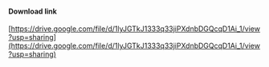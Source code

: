 #### Download link
[https://drive.google.com/file/d/1lyJGTkJ1333q33jiPXdnbDGQcqD1Ai_1/view?usp=sharing](https://drive.google.com/file/d/1lyJGTkJ1333q33jiPXdnbDGQcqD1Ai_1/view?usp=sharing)